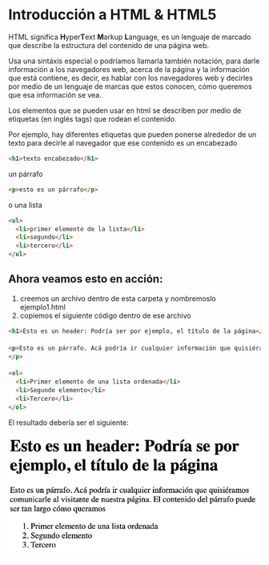 # Introducción a HTML & HTML5

HTML significa **H**yper**T**ext **M**arkup **L**anguage, es un lenguaje de marcado que describe la estructura del contenido de una página web.

Usa una sintáxis especial o podríamos llamarla también notación, para darle información a los navegadores web, acerca de la página y la información que está contiene, es decir, es hablar con los navegadores web y decirles por medio de un lenguaje de marcas que estos conocen, cómo queremos que esa información se vea.

Los elementos que se pueden usar en html se describen por medio de etiquetas (en inglés tags) que rodean el contenido.

Por ejemplo, hay diferentes etiquetas que pueden ponerse alrededor de un texto para decirle al navegador que ese contenido es un encabezado 
```html 
<h1>texto encabezado</h1>
```

un párrafo
```html 
<p>esto es un párrafo</p>
```

o una lista
```html 
<ul>
  <li>primer elemento de la lista</li>
  <li>segundo</li>
  <li>tercero</li>
</ul>
```

## Ahora veamos esto en acción: 
 1) creemos un archivo dentro de esta carpeta y nombremoslo ejemplo1.html
 2) copiemos el siguiente código dentro de ese archivo

```html
<h1>Esto es un header: Podría ser por ejemplo, el título de la página</h1>

<p>Esto es un párrafo. Acá podría ir cualquier información que quisiéramos comunicarle al visitante de nuestra página. El contenido del párrafo puede ser tan largo cómo queramos
</p>

<ol>
  <li>Primer elemento de una lista ordenada</li>
  <li>Segundo elemento</li>
  <li>Tercero</li>
</ol>
```

El resultado debería ser el siguiente:

![resultado](ejemplo1.jpg)

